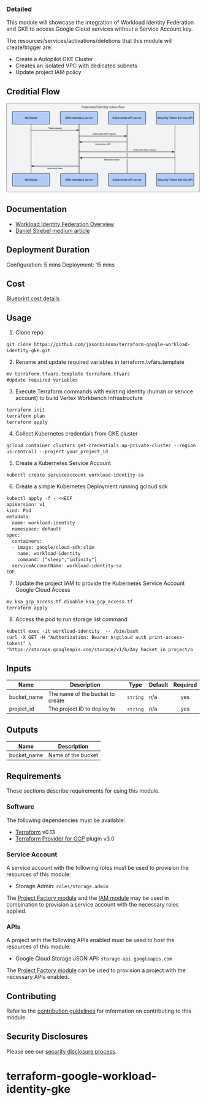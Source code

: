 
### Detailed
This module will showcase the integration of Workload Identity Federation and GKE to access Google Cloud services without a Service Account key.

The resources/services/activations/deletions that this module will create/trigger are:

- Create a Autopilot GKE Cluster
- Creates an isolated VPC with dedicated subnets 
- Update project IAM policy

## Creditial Flow
![Reference Architecture](diagram/workload-identity-token-flow.svg)

## Documentation
- [Workload Identity Federation Overview](https://cloud.google.com/kubernetes-engine/docs/concepts/workload-identity)
- [Daniel Strebel medium article ](https://medium.com/google-cloud/whoami-the-quest-of-understanding-gke-workload-identity-federation-e951e5e4a03f)

## Deployment Duration
Configuration: 5 mins
Deployment: 15 mins

## Cost
[Blueprint cost details](https://cloud.google.com/products/calculator?id=02fb0c45-cc29-4567-8cc6-f72ac9024add)

## Usage

1. Clone repo
```
git clone https://github.com/jasonbisson/terraform-google-workload-identity-gke.git

```

2. Rename and update required variables in terraform.tvfars.template
```
mv terraform.tfvars.template terraform.tfvars
#Update required variables
```
3. Execute Terraform commands with existing identity (human or service account) to build Vertex Workbench Infrastructure 

```
terraform init
terraform plan
terraform apply
```

4. Collect Kubernetes credentials from GKE cluster

``` 
gcloud container clusters get-credentials ap-private-cluster --region us-central1 --project your_project_id
```

5. Create a Kubernetes Service Account 
```
kubectl create serviceaccount workload-identity-sa
```

6. Create a simple Kubernetes Deployment running gcloud sdk
```
kubectl apply -f - <<EOF 
apiVersion: v1
kind: Pod
metadata:
  name: workload-identity
  namespace: default
spec:
  containers:
  - image: google/cloud-sdk:slim
    name: workload-identity
    command: ["sleep","infinity"]
  serviceAccountName: workload-identity-sa
EOF
```

7. Update the project IAM to provide the Kubernetes Service Account Google Cloud Access

```
mv ksa_gcp_access.tf.disable ksa_gcp_access.tf
terraform apply
```

8. Access the pod to run storage list command
```
kubectl exec -it workload-identity  -- /bin/bash
curl -X GET -H "Authorization: Bearer $(gcloud auth print-access-token)" \
"https://storage.googleapis.com/storage/v1/b/Any_bucket_in_project/o

```



<!-- BEGINNING OF PRE-COMMIT-TERRAFORM DOCS HOOK -->
## Inputs

| Name | Description | Type | Default | Required |
|------|-------------|------|---------|:--------:|
| bucket\_name | The name of the bucket to create | `string` | n/a | yes |
| project\_id | The project ID to deploy to | `string` | n/a | yes |

## Outputs

| Name | Description |
|------|-------------|
| bucket\_name | Name of the bucket |

<!-- END OF PRE-COMMIT-TERRAFORM DOCS HOOK -->

## Requirements

These sections describe requirements for using this module.

### Software

The following dependencies must be available:

- [Terraform][terraform] v0.13
- [Terraform Provider for GCP][terraform-provider-gcp] plugin v3.0

### Service Account

A service account with the following roles must be used to provision
the resources of this module:

- Storage Admin: `roles/storage.admin`

The [Project Factory module][project-factory-module] and the
[IAM module][iam-module] may be used in combination to provision a
service account with the necessary roles applied.

### APIs

A project with the following APIs enabled must be used to host the
resources of this module:

- Google Cloud Storage JSON API: `storage-api.googleapis.com`

The [Project Factory module][project-factory-module] can be used to
provision a project with the necessary APIs enabled.

## Contributing

Refer to the [contribution guidelines](./CONTRIBUTING.md) for
information on contributing to this module.

[iam-module]: https://registry.terraform.io/modules/terraform-google-modules/iam/google
[project-factory-module]: https://registry.terraform.io/modules/terraform-google-modules/project-factory/google
[terraform-provider-gcp]: https://www.terraform.io/docs/providers/google/index.html
[terraform]: https://www.terraform.io/downloads.html

## Security Disclosures

Please see our [security disclosure process](./SECURITY.md).
# terraform-google-workload-identity-gke

